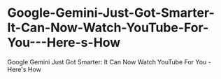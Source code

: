 # Google-Gemini-Just-Got-Smarter-It-Can-Now-Watch-YouTube-For-You---Here-s-How
Google Gemini Just Got Smarter: It Can Now Watch YouTube For You - Here's How
